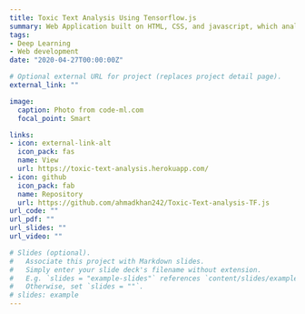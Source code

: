 ```yaml
---
title: Toxic Text Analysis Using Tensorflow.js
summary: Web Application built on HTML, CSS, and javascript, which analyze toxicity in a given Text using a Pre-trained model from Tensorflow Hub.
tags:
- Deep Learning
- Web development
date: "2020-04-27T00:00:00Z"

# Optional external URL for project (replaces project detail page).
external_link: ""

image:
  caption: Photo from code-ml.com
  focal_point: Smart

links:
- icon: external-link-alt
  icon_pack: fas
  name: View
  url: https://toxic-text-analysis.herokuapp.com/
- icon: github
  icon_pack: fab
  name: Repository
  url: https://github.com/ahmadkhan242/Toxic-Text-analysis-TF.js
url_code: ""
url_pdf: ""
url_slides: ""
url_video: ""

# Slides (optional).
#   Associate this project with Markdown slides.
#   Simply enter your slide deck's filename without extension.
#   E.g. `slides = "example-slides"` references `content/slides/example-slides.md`.
#   Otherwise, set `slides = ""`.
# slides: example
---
```

